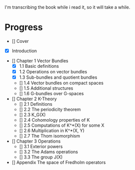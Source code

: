 I'm transcribing the book while i read it, so it will take a while.

# Progress

- [] Cover
- [x] Introduction
- [] Chapter 1 Vector Bundles
    - [x] 1.1 Basic definitions
    - [x] 1.2 Operations on vector bundles
    - [x] 1.3 Sub-bundles and quotient bundles
    - [] 1.4 Vector bundles on compact spaces
    - [] 1.5 Additional structures
    - [] 1.6 G-bundles over G-spaces
- [] Chapter 2 K-Theory
    - [] 2.1 Definitions
    - [] 2.2 The periodicity theorem
    - [] 2.3 K_G(X)
    - [] 2.4 Cohomology properties of K
    - [] 2.5 Computations of K^*(X) for some X
    - [] 2.6 Multiplication in K^*(X, Y)
    - [] 2.7 The Thom isomorphism
- [] Chapter 3 Operations
    - [] 3.1 Exterior powers
    - [] 3.2 The Adams operations
    - [] 3.3 The group J(X)
- [] Appendix The space of Fredholm operators
